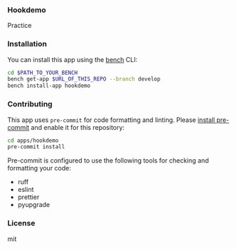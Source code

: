 ### Hookdemo

Practice

### Installation

You can install this app using the [bench](https://github.com/frappe/bench) CLI:

```bash
cd $PATH_TO_YOUR_BENCH
bench get-app $URL_OF_THIS_REPO --branch develop
bench install-app hookdemo
```

### Contributing

This app uses `pre-commit` for code formatting and linting. Please [install pre-commit](https://pre-commit.com/#installation) and enable it for this repository:

```bash
cd apps/hookdemo
pre-commit install
```

Pre-commit is configured to use the following tools for checking and formatting your code:

- ruff
- eslint
- prettier
- pyupgrade

### License

mit
